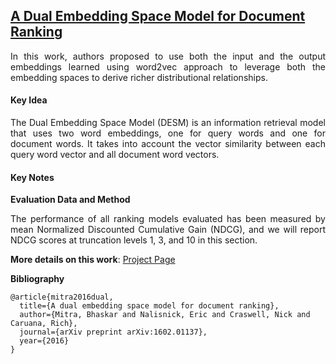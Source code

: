 ## [A Dual Embedding Space Model for Document Ranking](https://arxiv.org/pdf/1602.01137.pdf)

<p align="justify">
In this work, authors proposed to use both the input and the output embeddings learned using word2vec approach to leverage both the
embedding spaces to derive richer distributional relationships.
<p align="justify">

#### Key Idea

<p align="justify">
The Dual Embedding Space Model (DESM) is an information retrieval model that uses two word embeddings, one for query words and one for 
document words. It takes into account the vector similarity between each query word vector and all document word vectors.
<p align="justify">

#### Key Notes


**Evaluation Data and Method**

<p align="justify">
The performance of all ranking models evaluated has been measured by mean Normalized Discounted Cumulative Gain (NDCG), and we will report 
NDCG scores at truncation levels 1, 3, and 10 in this section.
<p align="justify">

**More details on this work**: [Project Page](https://www.microsoft.com/en-us/research/project/dual-embedding-space-model-desm/)


**Bibliography**
```
@article{mitra2016dual,
  title={A dual embedding space model for document ranking},
  author={Mitra, Bhaskar and Nalisnick, Eric and Craswell, Nick and Caruana, Rich},
  journal={arXiv preprint arXiv:1602.01137},
  year={2016}
}
```
